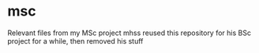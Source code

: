 # msc
Relevant files from my MSc project
mhss reused this repository for his BSc project for a while, then removed his stuff
